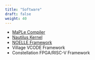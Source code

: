 ```yaml
---
title: "Software"
draft: false
weight: 40
---
```


- [MaPLe Compiler](https://github.com/MPLLang/mpl)
- [Nautilus Kernel](https://github.com/PeterDinda/nautilus)
- [NOELLE Framework](https://github.com/arcana-lab/noelle)
- Village VCODE Framework
- Constellation FPGA/RISC-V Framework
